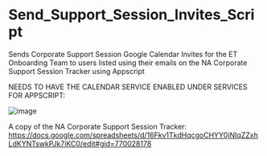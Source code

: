# Send_Support_Session_Invites_Script
Sends Corporate Support Session Google Calendar Invites for the ET Onboarding Team to users listed using their emails on the NA Corporate Support Session Tracker using Appscript

NEEDS TO HAVE THE CALENDAR SERVICE ENABLED UNDER SERVICES FOR APPSCRIPT:

![image](https://user-images.githubusercontent.com/61764079/176921916-36eb9ecb-a732-4ba3-a175-8e6162ae90ef.png)








A copy of the NA Corporate Support Session Tracker: https://docs.google.com/spreadsheets/d/16Fkv1TkdHqcgoCHYY0jNIqZZxhLdKYNTswkPJk7iKC0/edit#gid=770028178
